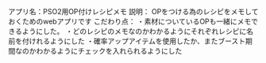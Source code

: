 アプリ名：PSO2用OP付けレシピメモ
説明：
OPをつける為のレシピをメモしておくためのwebアプリです
こだわり点：
・素材についているOPも一緒にメモできるようにした。
・どのレシピのメモなのかわかるようにそれぞれレシピに名前を付けれるようにした
・確率アップアイテムを使用したか、またブースト期間なのかわかるようにチェックを入れられるようにした
